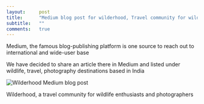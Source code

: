 ```yaml
---
layout:     post
title:      "Medium blog post for wilderhood, Travel community for wildlife"
subtitle:   ""
comments:   true
---
```


<p> Medium, the famous blog-publishing platform is one source to reach out to international and wide-user base </p>

<p>We have decided to share an article there in Medium and listed under wildlife, travel, photography destinations based in India</p>

<img src="{{ site.baseurl }}/img/medium-blog.jpg" alt="Wilderhood Medium blog post">

<p>
<a href="http://www.wilderhood.com" style="text-decoration:none"> Wilderhood</a>, a travel community for wildlife enthusiasts and photographers
</p>
